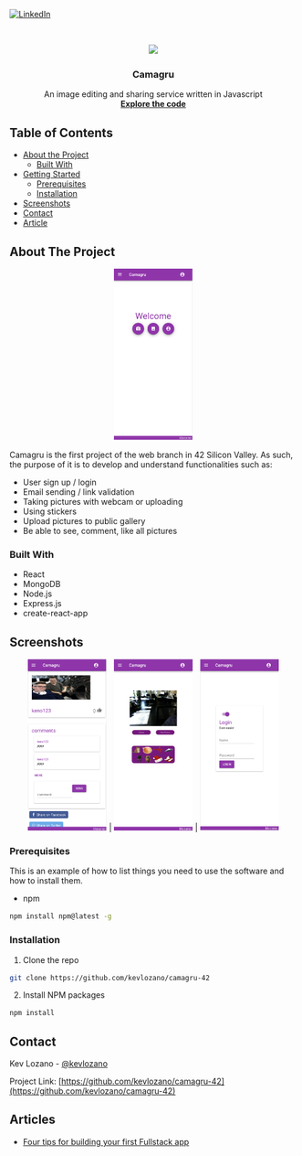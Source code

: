 [![LinkedIn][linkedin-shield]][linkedin-url]



<!-- PROJECT LOGO -->
<br />
<p align="center">
  <img src="./images/giphy.gif" height=300px width=auto>
  <h3 align="center">Camagru</h3>
  
  <p align="center">
    An image editing and sharing service written in Javascript
    <br />
    <a href="https://github.com/kevlozano/camagru-42"><strong>Explore the code</strong></a>
    <br />
  </p>
</p>



<!-- TABLE OF CONTENTS -->
## Table of Contents

* [About the Project](#about-the-project)
  * [Built With](#built-with)
* [Getting Started](#getting-started)
  * [Prerequisites](#prerequisites)
  * [Installation](#installation)
* [Screenshots](#screenshots)
* [Contact](#contact)
* [Article](#articles)



<!-- ABOUT THE PROJECT -->
## About The Project
<p align="center">
  <img src="./images/screenshot.png" height=300px width=auto>
</p>
Camagru is the first project of the web branch in 42 Silicon Valley. As such, the purpose of it is to develop and understand functionalities such as: 

* User sign up / login
* Email sending / link validation
* Taking pictures with webcam or uploading
* Using stickers
* Upload pictures to public gallery
* Be able to see, comment, like all pictures



### Built With

* React
* MongoDB
* Node.js
* Express.js
* create-react-app



<!-- GETTING STARTED -->
## Screenshots

<p align="center">
  <img src="./images/screenshot3.png" height=300px width=auto> |
  <img src="./images/screenshot2.png" height=300px width=auto> |
  <img src="./images/screenshot4.png" height=300px width=auto>
</p>

### Prerequisites

This is an example of how to list things you need to use the software and how to install them.
* npm
```sh
npm install npm@latest -g
```

### Installation
 
1. Clone the repo
```sh
git clone https://github.com/kevlozano/camagru-42
```
2. Install NPM packages
```sh
npm install
```

<!-- CONTACT -->
## Contact

Kev Lozano - [@kevlozano](https://twitter.com/kevlozano)

Project Link: [https://github.com/kevlozano/camagru-42](https://github.com/kevlozano/camagru-42)



<!-- ACKNOWLEDGEMENTS -->
## Articles

* [Four tips for building your first Fullstack app](https://dev.to/kevlozano/four-tips-for-building-your-first-fullstack-app-from-a-beginner-s-perspective-53e7)


<!-- MARKDOWN LINKS & IMAGES -->
<!-- https://www.markdownguide.org/basic-syntax/#reference-style-links -->
[linkedin-shield]: https://img.shields.io/badge/-LinkedIn-black.svg?style=flat-square&logo=linkedin&colorB=555
[linkedin-url]: https://linkedin.com/in/kevinlozanolopez
[product-screenshot]: images/screenshot.png